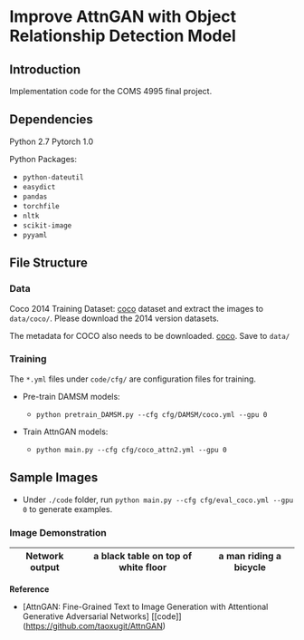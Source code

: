 # Improve AttnGAN with Object Relationship Detection Model

## Introduction

Implementation code for the COMS 4995 final project.

## Dependencies

Python 2.7
Pytorch 1.0

Python Packages:
- `python-dateutil`
- `easydict`
- `pandas`
- `torchfile`
- `nltk`
- `scikit-image`
- `pyyaml`

## File Structure

### Data

Coco 2014 Training Dataset: [coco](http://cocodataset.org/#download) dataset and extract the images to `data/coco/`. Please download the 2014 version datasets.

The metadata for COCO also needs to be downloaded.
[coco](https://drive.google.com/open?id=1rSnbIGNDGZeHlsUlLdahj0RJ9oo6lgH9). Save to `data/`

### Training

The `*.yml` files under `code/cfg/` are configuration files for training. 
- Pre-train DAMSM models:
  - `python pretrain_DAMSM.py --cfg cfg/DAMSM/coco.yml --gpu 0`
 
- Train AttnGAN models:
  - `python main.py --cfg cfg/coco_attn2.yml --gpu 0`

## Sample Images

- Under `./code` folder, run `python main.py --cfg cfg/eval_coco.yml --gpu 0` to generate examples.

### Image Demonstration
 Network output            | a black table on top of white floor | a man riding a bicycle |
:-------------------------:|:-----------------------------------:|:----------------------:|


**Reference**

- [AttnGAN: Fine-Grained Text to Image Generation with Attentional Generative Adversarial Networks] [[code]] (https://github.com/taoxugit/AttnGAN)
